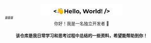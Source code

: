 

<div align="center">
<img src="mark-img/LoveCode.gif" align="center" style="width: 54%" />
</div>  
### <div align="center">你好！我是一名独立开发者 👻</div>

#### <div align="center">该仓库是我日常学习和思考过程中总结的一些资料，希望能帮助到你！</div>

